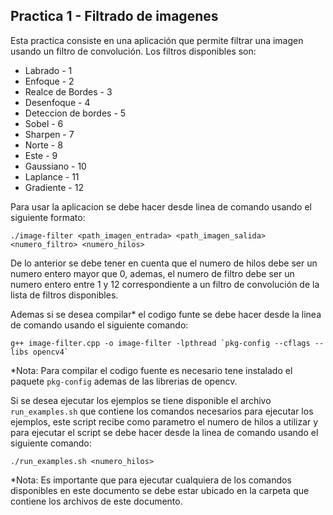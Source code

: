 ## Practica 1 - Filtrado de imagenes

Esta practica consiste en una aplicación que permite filtrar una imagen usando un filtro de convolución.
Los filtros disponibles son:

- Labrado - 1
- Enfoque - 2
- Realce de Bordes - 3
- Desenfoque - 4
- Deteccion de bordes - 5
- Sobel - 6
- Sharpen - 7
- Norte - 8
- Este - 9
- Gaussiano - 10
- Laplance - 11
- Gradiente - 12

Para usar la aplicacion se debe hacer desde linea de comando usando el siguiente formato:

```
./image-filter <path_imagen_entrada> <path_imagen_salida> <numero_filtro> <numero_hilos>

```

De lo anterior se debe tener en cuenta que el numero de hilos debe ser un numero entero mayor que 0, ademas,
el numero de filtro debe ser un numero entero entre 1 y 12 correspondiente a un filtro de convolución de la
lista de filtros disponibles.

Ademas si se desea compilar\* el codigo funte se debe hacer desde la linea de comando usando el siguiente comando:

```
g++ image-filter.cpp -o image-filter -lpthread `pkg-config --cflags --libs opencv4`

```

\*Nota: Para compilar el codigo fuente es necesario tene instalado el paquete `pkg-config` ademas de las librerias de opencv.

Si se desea ejecutar los ejemplos se tiene disponible el archivo `run_examples.sh` que contiene los comandos necesarios para ejecutar los ejemplos, este script recibe como parametro el numero de hilos a utilizar y para
ejecutar el script se debe hacer desde la linea de comando usando el siguiente comando:

```
./run_examples.sh <numero_hilos>

```

\*Nota: Es importante que para ejecutar cualquiera de los comandos disponibles en este documento se debe estar
ubicado en la carpeta que contiene los archivos de este documento.
